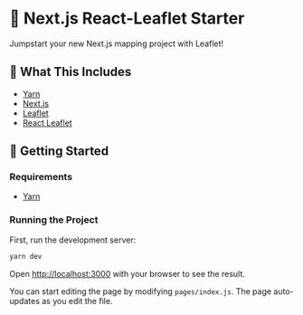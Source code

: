 # 🍃 Next.js React-Leaflet Starter

Jumpstart your new Next.js mapping project with Leaflet!

## 🧰 What This Includes

- [Yarn](https://yarnpkg.com/en/)
- [Next.js](https://nextjs.org/)
- [Leaflet](https://leafletjs.com/)
- [React Leaflet](https://react-leaflet.js.org)

## 🚀 Getting Started

### Requirements

- [Yarn](https://yarnpkg.com/en/)

### Running the Project

First, run the development server:

```bash
yarn dev
```

Open [http://localhost:3000](http://localhost:3000) with your browser to see the result.

You can start editing the page by modifying `pages/index.js`. The page auto-updates as you edit the file.
